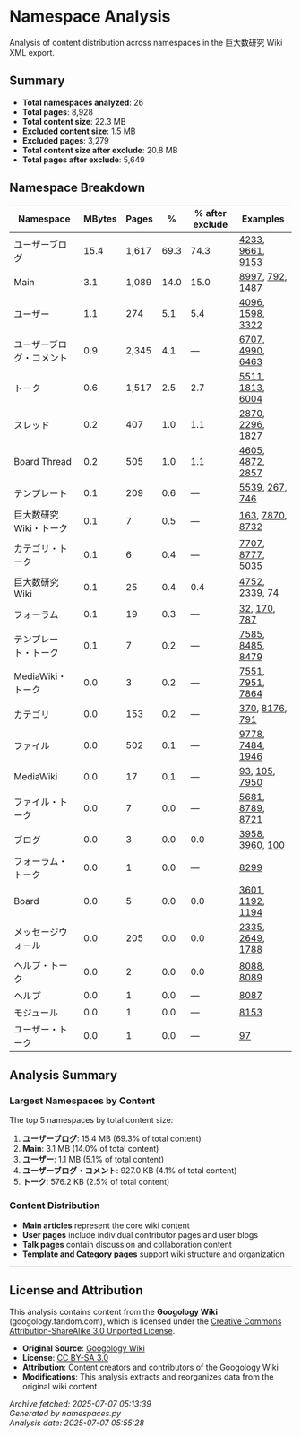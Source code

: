 # Namespace Analysis

Analysis of content distribution across namespaces in the 巨大数研究 Wiki XML export.

## Summary

- **Total namespaces analyzed**: 26
- **Total pages**: 8,928
- **Total content size**: 22.3 MB
- **Excluded content size**: 1.5 MB
- **Excluded pages**: 3,279
- **Total content size after exclude**: 20.8 MB
- **Total pages after exclude**: 5,649

## Namespace Breakdown

| Namespace | MBytes | Pages | % | % after exclude | Examples |
|-----------|--------|-------|---|-----------------|----------|
| ユーザーブログ | 15.4 | 1,617 | 69.3 | 74.3 | [4233](https://googology.fandom.com/ja/?curid=4233), [9661](https://googology.fandom.com/ja/?curid=9661), [9153](https://googology.fandom.com/ja/?curid=9153) |
| Main | 3.1 | 1,089 | 14.0 | 15.0 | [8997](https://googology.fandom.com/ja/?curid=8997), [792](https://googology.fandom.com/ja/?curid=792), [1487](https://googology.fandom.com/ja/?curid=1487) |
| ユーザー | 1.1 | 274 | 5.1 | 5.4 | [4096](https://googology.fandom.com/ja/?curid=4096), [1598](https://googology.fandom.com/ja/?curid=1598), [3322](https://googology.fandom.com/ja/?curid=3322) |
| ユーザーブログ・コメント | 0.9 | 2,345 | 4.1 | — | [6707](https://googology.fandom.com/ja/?curid=6707), [4990](https://googology.fandom.com/ja/?curid=4990), [6463](https://googology.fandom.com/ja/?curid=6463) |
| トーク | 0.6 | 1,517 | 2.5 | 2.7 | [5511](https://googology.fandom.com/ja/?curid=5511), [1813](https://googology.fandom.com/ja/?curid=1813), [6004](https://googology.fandom.com/ja/?curid=6004) |
| スレッド | 0.2 | 407 | 1.0 | 1.1 | [2870](https://googology.fandom.com/ja/?curid=2870), [2296](https://googology.fandom.com/ja/?curid=2296), [1827](https://googology.fandom.com/ja/?curid=1827) |
| Board Thread | 0.2 | 505 | 1.0 | 1.1 | [4605](https://googology.fandom.com/ja/?curid=4605), [4872](https://googology.fandom.com/ja/?curid=4872), [2857](https://googology.fandom.com/ja/?curid=2857) |
| テンプレート | 0.1 | 209 | 0.6 | — | [5539](https://googology.fandom.com/ja/?curid=5539), [267](https://googology.fandom.com/ja/?curid=267), [746](https://googology.fandom.com/ja/?curid=746) |
| 巨大数研究 Wiki・トーク | 0.1 | 7 | 0.5 | — | [163](https://googology.fandom.com/ja/?curid=163), [7870](https://googology.fandom.com/ja/?curid=7870), [8732](https://googology.fandom.com/ja/?curid=8732) |
| カテゴリ・トーク | 0.1 | 6 | 0.4 | — | [7707](https://googology.fandom.com/ja/?curid=7707), [8777](https://googology.fandom.com/ja/?curid=8777), [5035](https://googology.fandom.com/ja/?curid=5035) |
| 巨大数研究 Wiki | 0.1 | 25 | 0.4 | 0.4 | [4752](https://googology.fandom.com/ja/?curid=4752), [2339](https://googology.fandom.com/ja/?curid=2339), [74](https://googology.fandom.com/ja/?curid=74) |
| フォーラム | 0.1 | 19 | 0.3 | — | [32](https://googology.fandom.com/ja/?curid=32), [170](https://googology.fandom.com/ja/?curid=170), [787](https://googology.fandom.com/ja/?curid=787) |
| テンプレート・トーク | 0.1 | 7 | 0.2 | — | [7585](https://googology.fandom.com/ja/?curid=7585), [8485](https://googology.fandom.com/ja/?curid=8485), [8479](https://googology.fandom.com/ja/?curid=8479) |
| MediaWiki・トーク | 0.0 | 3 | 0.2 | — | [7551](https://googology.fandom.com/ja/?curid=7551), [7951](https://googology.fandom.com/ja/?curid=7951), [7864](https://googology.fandom.com/ja/?curid=7864) |
| カテゴリ | 0.0 | 153 | 0.2 | — | [370](https://googology.fandom.com/ja/?curid=370), [8176](https://googology.fandom.com/ja/?curid=8176), [791](https://googology.fandom.com/ja/?curid=791) |
| ファイル | 0.0 | 502 | 0.1 | — | [9778](https://googology.fandom.com/ja/?curid=9778), [7484](https://googology.fandom.com/ja/?curid=7484), [1946](https://googology.fandom.com/ja/?curid=1946) |
| MediaWiki | 0.0 | 17 | 0.1 | — | [93](https://googology.fandom.com/ja/?curid=93), [105](https://googology.fandom.com/ja/?curid=105), [7950](https://googology.fandom.com/ja/?curid=7950) |
| ファイル・トーク | 0.0 | 7 | 0.0 | — | [5681](https://googology.fandom.com/ja/?curid=5681), [8789](https://googology.fandom.com/ja/?curid=8789), [8721](https://googology.fandom.com/ja/?curid=8721) |
| ブログ | 0.0 | 3 | 0.0 | 0.0 | [3958](https://googology.fandom.com/ja/?curid=3958), [3960](https://googology.fandom.com/ja/?curid=3960), [100](https://googology.fandom.com/ja/?curid=100) |
| フォーラム・トーク | 0.0 | 1 | 0.0 | — | [8299](https://googology.fandom.com/ja/?curid=8299) |
| Board | 0.0 | 5 | 0.0 | 0.0 | [3601](https://googology.fandom.com/ja/?curid=3601), [1192](https://googology.fandom.com/ja/?curid=1192), [1194](https://googology.fandom.com/ja/?curid=1194) |
| メッセージウォール | 0.0 | 205 | 0.0 | 0.0 | [2335](https://googology.fandom.com/ja/?curid=2335), [2649](https://googology.fandom.com/ja/?curid=2649), [1788](https://googology.fandom.com/ja/?curid=1788) |
| ヘルプ・トーク | 0.0 | 2 | 0.0 | 0.0 | [8088](https://googology.fandom.com/ja/?curid=8088), [8089](https://googology.fandom.com/ja/?curid=8089) |
| ヘルプ | 0.0 | 1 | 0.0 | — | [8087](https://googology.fandom.com/ja/?curid=8087) |
| モジュール | 0.0 | 1 | 0.0 | — | [8153](https://googology.fandom.com/ja/?curid=8153) |
| ユーザー・トーク | 0.0 | 1 | 0.0 | — | [97](https://googology.fandom.com/ja/?curid=97) |

## Analysis Summary

### Largest Namespaces by Content
The top 5 namespaces by total content size:

1. **ユーザーブログ**: 15.4 MB (69.3% of total content)
2. **Main**: 3.1 MB (14.0% of total content)
3. **ユーザー**: 1.1 MB (5.1% of total content)
4. **ユーザーブログ・コメント**: 927.0 KB (4.1% of total content)
5. **トーク**: 576.2 KB (2.5% of total content)

### Content Distribution
- **Main articles** represent the core wiki content
- **User pages** include individual contributor pages and user blogs
- **Talk pages** contain discussion and collaboration content
- **Template and Category pages** support wiki structure and organization
---

## License and Attribution

This analysis contains content from the **Googology Wiki** (googology.fandom.com), which is licensed under the [Creative Commons Attribution-ShareAlike 3.0 Unported License](https://creativecommons.org/licenses/by-sa/3.0/).

- **Original Source**: [Googology Wiki](https://googology.fandom.com)
- **License**: [CC BY-SA 3.0](https://creativecommons.org/licenses/by-sa/3.0/)
- **Attribution**: Content creators and contributors of the Googology Wiki
- **Modifications**: This analysis extracts and reorganizes data from the original wiki content

*Archive fetched: 2025-07-07 05:13:39*  
*Generated by namespaces.py*  
*Analysis date: 2025-07-07 05:55:28*

